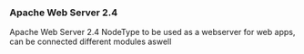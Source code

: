 ### Apache Web Server 2.4

Apache Web Server 2.4 NodeType to be used as a webserver for web apps, can be connected different modules aswell